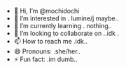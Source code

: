- 👋 Hi, I’m @mochidochi
- 👀 I’m interested in . lumine/j maybe..
- 🌱 I’m currently learning . nothing..
- 💞️ I’m looking to collaborate on ..idk .
- 📫 How to reach me .idk..
- 😄 Pronouns: .she/her..
- ⚡ Fun fact: .im dumb..

<!---
mochidochi/mochidochi is a ✨ special ✨ repository because its `README.md` (this file) appears on your GitHub profile.
You can click the Preview link to take a look at your changes.
--->
